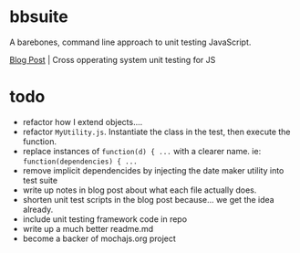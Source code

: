 # bbsuite
A barebones, command line approach to unit testing JavaScript. 

[Blog Post](https://github.com/rjminchuk/Programming-Notes/blob/develop/md/jsTests.md) | Cross opperating system unit testing for JS

# todo
- refactor how I extend objects....
- refactor `MyUtility.js`. Instantiate the class in the test, then execute the function.
- replace instances of `function(d) { ...` with a clearer name. ie: `function(dependencies) { ...`
- remove implicit dependencides by injecting the date maker utility into test suite
- write up notes in blog post about what each file actually does. 
- shorten unit test scripts in the blog post because... we get the idea already.
- include unit testing framework code in repo
- write up a much better readme.md
- become a backer of mochajs.org project

